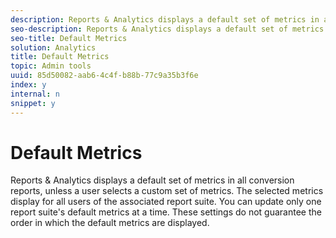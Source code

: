 ```yaml
---
description: Reports & Analytics displays a default set of metrics in all conversion reports, unless a user selects a custom set of metrics. The selected metrics display for all users of the associated report suite. You can update only one report suite's default metrics at a time. These settings do not guarantee the order in which the default metrics are displayed.
seo-description: Reports & Analytics displays a default set of metrics in all conversion reports, unless a user selects a custom set of metrics. The selected metrics display for all users of the associated report suite. You can update only one report suite's default metrics at a time. These settings do not guarantee the order in which the default metrics are displayed.
seo-title: Default Metrics
solution: Analytics
title: Default Metrics
topic: Admin tools
uuid: 85d50082-aab6-4c4f-b88b-77c9a35b3f6e
index: y
internal: n
snippet: y
---
```


# Default Metrics

Reports & Analytics displays a default set of metrics in all conversion reports, unless a user selects a custom set of metrics. The selected metrics display for all users of the associated report suite. You can update only one report suite's default metrics at a time. These settings do not guarantee the order in which the default metrics are displayed.

